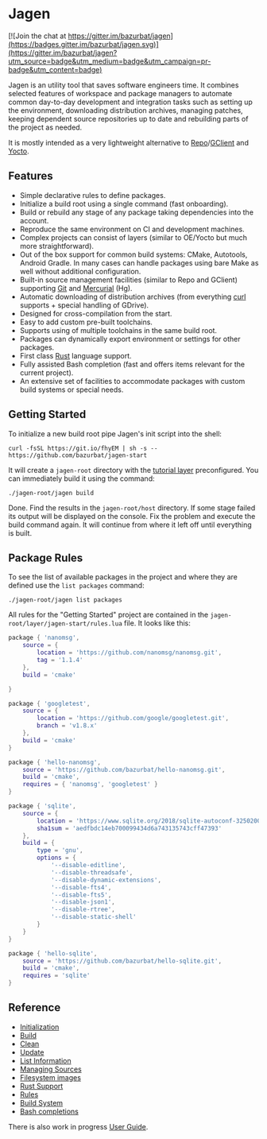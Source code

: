 # Jagen

[![Join the chat at https://gitter.im/bazurbat/jagen](https://badges.gitter.im/bazurbat/jagen.svg)](https://gitter.im/bazurbat/jagen?utm_source=badge&utm_medium=badge&utm_campaign=pr-badge&utm_content=badge)

Jagen is an utility tool that saves software engineers time. It combines selected features of
workspace and package managers to automate common day-to-day development and integration tasks such
as setting up the environment, downloading distribution archives, managing patches, keeping
dependent source repositories up to date and rebuilding parts of the project as needed.

It is mostly intended as a very lightweight alternative to
[Repo](https://source.android.com/setup/develop/repo)/[GClient](https://www.chromium.org/developers/how-tos/depottools)
and [Yocto](https://www.yoctoproject.org).

## Features

- Simple declarative rules to define packages.
- Initialize a build root using a single command (fast onboarding).
- Build or rebuild any stage of any package taking dependencies into the account.
- Reproduce the same environment on CI and development machines.
- Complex projects can consist of layers (similar to OE/Yocto but much more straightforward).
- Out of the box support for common build systems: CMake, Autotools, Android Gradle. In many cases
  can handle packages using bare Make as well without additional configuration.
- Built-in source management facilities (similar to Repo and GClient) supporting
  [Git](https://git-scm.com/) and [Mercurial](https://www.mercurial-scm.org/) (Hg).
- Automatic downloading of distribution archives (from everything [curl](https://curl.haxx.se/)
  supports \+ special handling of GDrive).
- Designed for cross-compilation from the start.
- Easy to add custom pre-built toolchains.
- Supports using of multiple toolchains in the same build root.
- Packages can dynamically export environment or settings for other packages.
- First class [Rust](https://www.rust-lang.org/) language support.
- Fully assisted Bash completion (fast and offers items relevant for the current project).
- An extensive set of facilities to accommodate packages with custom build systems or special needs.

## Getting Started

To initialize a new build root pipe Jagen's init script into the shell:

```
curl -fsSL https://git.io/fhyEM | sh -s -- https://github.com/bazurbat/jagen-start
```

It will create a `jagen-root` directory with the [tutorial
layer](https://github.com/bazurbat/jagen-start) preconfigured. You can immediately build it using
the command:

```
./jagen-root/jagen build
```

Done. Find the results in the `jagen-root/host` directory. If some stage failed its output will be
displayed on the console. Fix the problem and execute the build command again. It will continue from
where it left off until everything is built.

## Package Rules

To see the list of available packages in the project and where they are defined use the `list
packages` command:

```
./jagen-root/jagen list packages
```

All rules for the "Getting Started" project are contained in the
`jagen-root/layer/jagen-start/rules.lua` file. It looks like this:

```lua
package { 'nanomsg',
    source = {
        location = 'https://github.com/nanomsg/nanomsg.git',
        tag = '1.1.4'
    },
    build = 'cmake'

}

package { 'googletest',
    source = {
        location = 'https://github.com/google/googletest.git',
        branch = 'v1.8.x'
    },
    build = 'cmake'
}

package { 'hello-nanomsg',
    source = 'https://github.com/bazurbat/hello-nanomsg.git',
    build = 'cmake',
    requires = { 'nanomsg', 'googletest' }
}

package { 'sqlite',
    source = {
        location = 'https://www.sqlite.org/2018/sqlite-autoconf-3250200.tar.gz',
        sha1sum = 'aedfbdc14eb700099434d6a743135743cff47393'
    },
    build = {
        type = 'gnu',
        options = {
            '--disable-editline',
            '--disable-threadsafe',
            '--disable-dynamic-extensions',
            '--disable-fts4',
            '--disable-fts5',
            '--disable-json1',
            '--disable-rtree',
            '--disable-static-shell'
        }
    }
}

package { 'hello-sqlite',
    source = 'https://github.com/bazurbat/hello-sqlite.git',
    build = 'cmake',
    requires = 'sqlite'
}
```

## Reference

- [Initialization](doc/Init.md)
- [Build](doc/Build.md)
- [Clean](doc/Clean.md)
- [Update](doc/Update.md)
- [List Information](doc/List.md)
- [Managing Sources](doc/Source.md)
- [Filesystem images](doc/Image.md)
- [Rust Support](doc/Rust.md)
- [Rules](doc/Rules.md)
- [Build System](doc/BuildSystem.md)
- [Bash completions](doc/Completions.md)

There is also work in progress [User Guide](doc/UserGuide.md).
